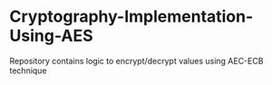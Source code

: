 # Cryptography-Implementation-Using-AES
Repository contains logic to encrypt/decrypt values using AEC-ECB technique
